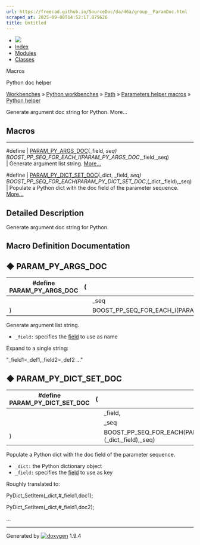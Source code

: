 ```yaml
---
url: https://freecad.github.io/SourceDoc/da/d6a/group__ParamDoc.html
scraped_at: 2025-09-08T14:52:17.875626
title: Untitled
---
```


  * [ ![](https://www.freecad.org/svg/logo-freecad.svg) ](https://freecadweb.org "FreeCAD")
  * [Index](../../index.html "Index")
  * [Modules](../../modules.html "Modules list")
  * [Classes](../../annotated.html "Annotated list")

Macros

Python doc helper

[Workbenches](../../d2/df2/group__WORKBENCHES.html) » [Python
workbenches](../../d1/d82/group__PYTHONWORKBENCHES.html) »
[Path](../../dc/db4/group__PATH.html) » [Parameters helper
macros](../../dc/dbe/group__ParamHelper.html) » [Python
helper](../../de/df2/group__ParamPy.html)

Generate argument doc string for Python. More...

##  Macros  
  
---  
#define | [PARAM_PY_ARGS_DOC](../../da/d6a/group__ParamDoc.html#ga5bb779816679881eb42a0143d0a81c6b)(_field, _seq) BOOST_PP_SEQ_FOR_EACH_I(PARAM_PY_ARGS_DOC_,_field,_seq)  
| Generate argument list string.
[More...](../../da/d6a/group__ParamDoc.html#ga5bb779816679881eb42a0143d0a81c6b)  
  
#define | [PARAM_PY_DICT_SET_DOC](../../da/d6a/group__ParamDoc.html#ga6f720e046fb7a76aac88ef91a695bfab)(_dict, _field, _seq) BOOST_PP_SEQ_FOR_EACH(PARAM_PY_DICT_SET_DOC_,(_dict,_field),_seq)  
| Populate a Python dict with the doc field of the parameter sequence.
[More...](../../da/d6a/group__ParamDoc.html#ga6f720e046fb7a76aac88ef91a695bfab)  
  
  
## Detailed Description

Generate argument doc string for Python.

## Macro Definition Documentation

## ◆ PARAM_PY_ARGS_DOC

#define PARAM_PY_ARGS_DOC | ( |  | _field,   
---|---|---|---  
|  |  | _seq   
| ) | |  BOOST_PP_SEQ_FOR_EACH_I(PARAM_PY_ARGS_DOC_,_field,_seq)  
  
Generate argument list string.

  * `_field:` specifies the [field](../..//home/benj5378/development/FreeCAD/src/Mod/Path/App/ParamsHelper.h#ParamField) to use as name

Expand to a single string:

"_field1=_def1,_field2=_def2 ..."

## ◆ PARAM_PY_DICT_SET_DOC

#define PARAM_PY_DICT_SET_DOC | ( |  | _dict,   
---|---|---|---  
|  |  | _field,   
|  |  | _seq   
| ) | |  BOOST_PP_SEQ_FOR_EACH(PARAM_PY_DICT_SET_DOC_,(_dict,_field),_seq)  
  
Populate a Python dict with the doc field of the parameter sequence.

  * `_dict:` the Python dictionary object 
  * `_field:` specifies the [field](../..//home/benj5378/development/FreeCAD/src/Mod/Path/App/ParamsHelper.h#ParamField) to use as key

Roughly translated to:

PyDict_SetItem(_dict,#_field1,doc1);

PyDict_SetItem(_dict,#_field1,doc2);

...

* * *

Generated by
[![doxygen](../../doxygen.svg)](https://www.doxygen.org/index.html) 1.9.4


